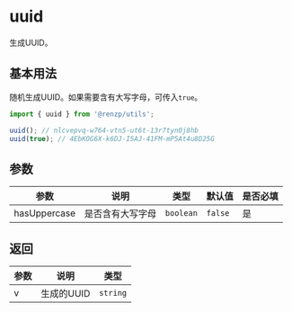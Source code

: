 # uuid

生成UUID。

## 基本用法

随机生成UUID。如果需要含有大写字母，可传入`true`。

```ts
import { uuid } from '@renzp/utils';

uuid(); // nlcvepvq-w764-vtn5-ut6t-13r7tyn0j8hb
uuid(true); // 4EbKOG6X-k6DJ-I5AJ-41FM-mP5At4u8D25G
```

## 参数

| 参数         | 说明             | 类型      | 默认值  | 是否必填 |
| ------------ | ---------------- | --------- | ------- | -------- |
| hasUppercase | 是否含有大写字母 | `boolean` | `false` | 是       |


## 返回

| 参数 | 说明       | 类型     |
| ---- | ---------- | -------- |
| v    | 生成的UUID | `string` |
